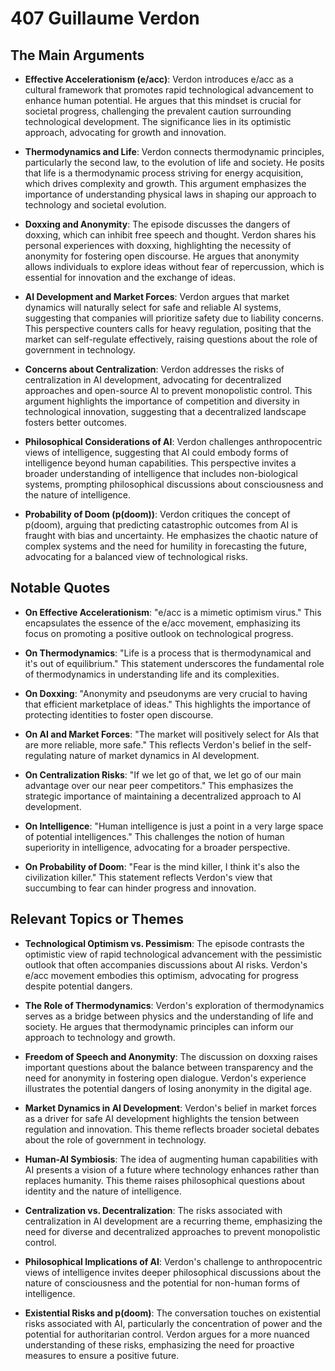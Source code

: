 # 407 Guillaume Verdon

## The Main Arguments

- **Effective Accelerationism (e/acc)**: Verdon introduces e/acc as a cultural framework that promotes rapid technological advancement to enhance human potential. He argues that this mindset is crucial for societal progress, challenging the prevalent caution surrounding technological development. The significance lies in its optimistic approach, advocating for growth and innovation.

- **Thermodynamics and Life**: Verdon connects thermodynamic principles, particularly the second law, to the evolution of life and society. He posits that life is a thermodynamic process striving for energy acquisition, which drives complexity and growth. This argument emphasizes the importance of understanding physical laws in shaping our approach to technology and societal evolution.

- **Doxxing and Anonymity**: The episode discusses the dangers of doxxing, which can inhibit free speech and thought. Verdon shares his personal experiences with doxxing, highlighting the necessity of anonymity for fostering open discourse. He argues that anonymity allows individuals to explore ideas without fear of repercussion, which is essential for innovation and the exchange of ideas.

- **AI Development and Market Forces**: Verdon argues that market dynamics will naturally select for safe and reliable AI systems, suggesting that companies will prioritize safety due to liability concerns. This perspective counters calls for heavy regulation, positing that the market can self-regulate effectively, raising questions about the role of government in technology.

- **Concerns about Centralization**: Verdon addresses the risks of centralization in AI development, advocating for decentralized approaches and open-source AI to prevent monopolistic control. This argument highlights the importance of competition and diversity in technological innovation, suggesting that a decentralized landscape fosters better outcomes.

- **Philosophical Considerations of AI**: Verdon challenges anthropocentric views of intelligence, suggesting that AI could embody forms of intelligence beyond human capabilities. This perspective invites a broader understanding of intelligence that includes non-biological systems, prompting philosophical discussions about consciousness and the nature of intelligence.

- **Probability of Doom (p(doom))**: Verdon critiques the concept of p(doom), arguing that predicting catastrophic outcomes from AI is fraught with bias and uncertainty. He emphasizes the chaotic nature of complex systems and the need for humility in forecasting the future, advocating for a balanced view of technological risks.

## Notable Quotes

- **On Effective Accelerationism**: "e/acc is a mimetic optimism virus." This encapsulates the essence of the e/acc movement, emphasizing its focus on promoting a positive outlook on technological progress.

- **On Thermodynamics**: "Life is a process that is thermodynamical and it's out of equilibrium." This statement underscores the fundamental role of thermodynamics in understanding life and its complexities.

- **On Doxxing**: "Anonymity and pseudonyms are very crucial to having that efficient marketplace of ideas." This highlights the importance of protecting identities to foster open discourse.

- **On AI and Market Forces**: "The market will positively select for AIs that are more reliable, more safe." This reflects Verdon's belief in the self-regulating nature of market dynamics in AI development.

- **On Centralization Risks**: "If we let go of that, we let go of our main advantage over our near peer competitors." This emphasizes the strategic importance of maintaining a decentralized approach to AI development.

- **On Intelligence**: "Human intelligence is just a point in a very large space of potential intelligences." This challenges the notion of human superiority in intelligence, advocating for a broader perspective.

- **On Probability of Doom**: "Fear is the mind killer, I think it's also the civilization killer." This statement reflects Verdon's view that succumbing to fear can hinder progress and innovation.

## Relevant Topics or Themes

- **Technological Optimism vs. Pessimism**: The episode contrasts the optimistic view of rapid technological advancement with the pessimistic outlook that often accompanies discussions about AI risks. Verdon's e/acc movement embodies this optimism, advocating for progress despite potential dangers.

- **The Role of Thermodynamics**: Verdon's exploration of thermodynamics serves as a bridge between physics and the understanding of life and society. He argues that thermodynamic principles can inform our approach to technology and growth.

- **Freedom of Speech and Anonymity**: The discussion on doxxing raises important questions about the balance between transparency and the need for anonymity in fostering open dialogue. Verdon's experience illustrates the potential dangers of losing anonymity in the digital age.

- **Market Dynamics in AI Development**: Verdon's belief in market forces as a driver for safe AI development highlights the tension between regulation and innovation. This theme reflects broader societal debates about the role of government in technology.

- **Human-AI Symbiosis**: The idea of augmenting human capabilities with AI presents a vision of a future where technology enhances rather than replaces humanity. This theme raises philosophical questions about identity and the nature of intelligence.

- **Centralization vs. Decentralization**: The risks associated with centralization in AI development are a recurring theme, emphasizing the need for diverse and decentralized approaches to prevent monopolistic control.

- **Philosophical Implications of AI**: Verdon's challenge to anthropocentric views of intelligence invites deeper philosophical discussions about the nature of consciousness and the potential for non-human forms of intelligence.

- **Existential Risks and p(doom)**: The conversation touches on existential risks associated with AI, particularly the concentration of power and the potential for authoritarian control. Verdon argues for a more nuanced understanding of these risks, emphasizing the need for proactive measures to ensure a positive future.
